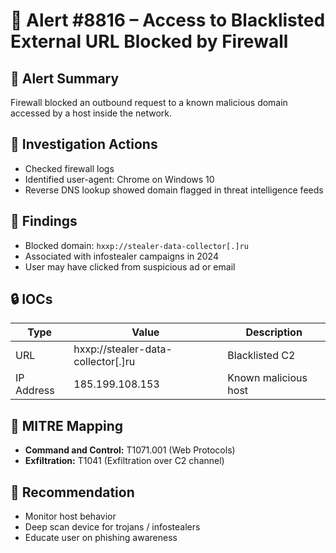 # 🚨 Alert #8816 – Access to Blacklisted External URL Blocked by Firewall

## 📜 Alert Summary
Firewall blocked an outbound request to a known malicious domain accessed by a host inside the network.

## 📂 Investigation Actions
- Checked firewall logs
- Identified user-agent: Chrome on Windows 10
- Reverse DNS lookup showed domain flagged in threat intelligence feeds

## 🔬 Findings
- Blocked domain: `hxxp://stealer-data-collector[.]ru`
- Associated with infostealer campaigns in 2024
- User may have clicked from suspicious ad or email

## 🔒 IOCs
| Type       | Value                           | Description             |
|------------|----------------------------------|-------------------------|
| URL        | hxxp://stealer-data-collector[.]ru | Blacklisted C2         |
| IP Address | 185.199.108.153                 | Known malicious host    |

## 🎯 MITRE Mapping
- **Command and Control:** T1071.001 (Web Protocols)
- **Exfiltration:** T1041 (Exfiltration over C2 channel)

## 🧾 Recommendation
- Monitor host behavior
- Deep scan device for trojans / infostealers
- Educate user on phishing awareness


